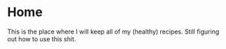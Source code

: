 # Home

This is the place where I will keep all of my (healthy) recipes. Still figuring out how to use this shit.